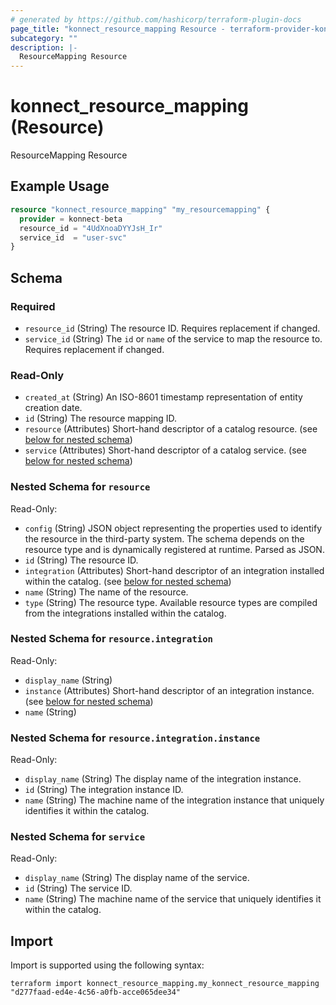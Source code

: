 ```yaml
---
# generated by https://github.com/hashicorp/terraform-plugin-docs
page_title: "konnect_resource_mapping Resource - terraform-provider-konnect-beta"
subcategory: ""
description: |-
  ResourceMapping Resource
---
```


# konnect_resource_mapping (Resource)

ResourceMapping Resource

## Example Usage

```terraform
resource "konnect_resource_mapping" "my_resourcemapping" {
  provider = konnect-beta
  resource_id = "4UdXnoaDYYJsH_Ir"
  service_id  = "user-svc"
}
```

<!-- schema generated by tfplugindocs -->
## Schema

### Required

- `resource_id` (String) The resource ID. Requires replacement if changed.
- `service_id` (String) The `id` or `name` of the service to map the resource to. Requires replacement if changed.

### Read-Only

- `created_at` (String) An ISO-8601 timestamp representation of entity creation date.
- `id` (String) The resource mapping ID.
- `resource` (Attributes) Short-hand descriptor of a catalog resource. (see [below for nested schema](#nestedatt--resource))
- `service` (Attributes) Short-hand descriptor of a catalog service. (see [below for nested schema](#nestedatt--service))

<a id="nestedatt--resource"></a>
### Nested Schema for `resource`

Read-Only:

- `config` (String) JSON object representing the properties used to identify the resource in the third-party system.
The schema depends on the resource type and is dynamically registered at runtime.
Parsed as JSON.
- `id` (String) The resource ID.
- `integration` (Attributes) Short-hand descriptor of an integration installed within the catalog. (see [below for nested schema](#nestedatt--resource--integration))
- `name` (String) The name of the resource.
- `type` (String) The resource type. Available resource types are compiled from the integrations installed within the catalog.

<a id="nestedatt--resource--integration"></a>
### Nested Schema for `resource.integration`

Read-Only:

- `display_name` (String)
- `instance` (Attributes) Short-hand descriptor of an integration instance. (see [below for nested schema](#nestedatt--resource--integration--instance))
- `name` (String)

<a id="nestedatt--resource--integration--instance"></a>
### Nested Schema for `resource.integration.instance`

Read-Only:

- `display_name` (String) The display name of the integration instance.
- `id` (String) The integration instance ID.
- `name` (String) The machine name of the integration instance that uniquely identifies it within the catalog.




<a id="nestedatt--service"></a>
### Nested Schema for `service`

Read-Only:

- `display_name` (String) The display name of the service.
- `id` (String) The service ID.
- `name` (String) The machine name of the service that uniquely identifies it within the catalog.

## Import

Import is supported using the following syntax:

```shell
terraform import konnect_resource_mapping.my_konnect_resource_mapping "d277faad-ed4e-4c56-a0fb-acce065dee34"
```
